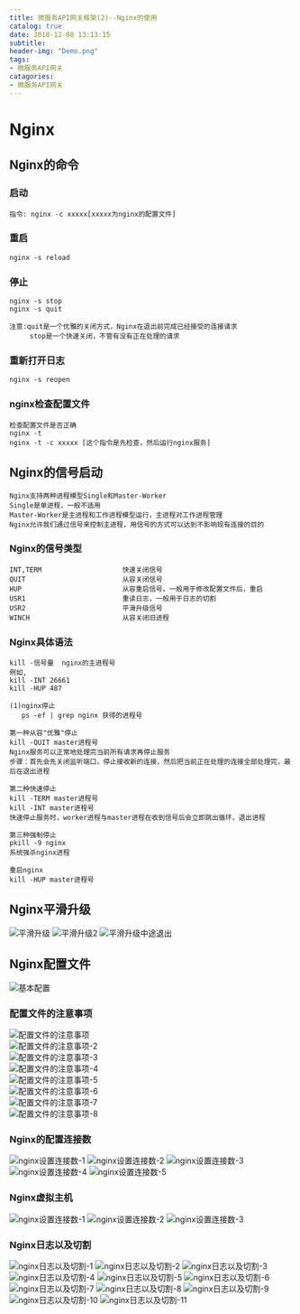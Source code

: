 ```yaml
---
title: 微服务API网关框架(2)--Nginx的使用
catalog: true
date: 2018-12-08 13:13:15
subtitle:
header-img: "Demo.png"
tags:
- 微服务API网关
catagories:
- 微服务API网关
---
```

# Nginx

## Nginx的命令

### 启动
    指令: nginx -c xxxxx[xxxxx为nginx的配置文件]

### 重启
    nginx -s reload

### 停止
    nginx -s stop
    nginx -s quit
 
    注意:quit是一个优雅的关闭方式，Nginx在退出前完成已经接受的连接请求
         stop是一个快速关闭，不管有没有正在处理的请求
     
### 重新打开日志
    nginx -s reopen

### nginx检查配置文件
    检查配置文件是否正确
    nginx -t 
    nginx -t -c xxxxx [这个指令是先检查，然后运行nginx服务]
    
## Nginx的信号启动
    Nginx支持两种进程模型Single和Master-Worker
    Single是单进程，一般不适用
    Master-Worker是主进程和工作进程模型运行，主进程对工作进程管理
    Nginx允许我们通过信号来控制主进程，用信号的方式可以达到不影响现有连接的目的

### Nginx的信号类型
    INT,TERM                    快速关闭信号
    QUIT                        从容关闭信号
    HUP                         从容重启信号，一般用于修改配置文件后，重启
    USR1                        重读日志，一般用于日志的切割
    USR2                        平滑升级信号
    WINCH                       从容关闭旧进程
        
### Nginx具体语法
    kill -信号量  nginx的主进程号
    例如,
    kill -INT 26661
    kill -HUP 487
    
    (1)nginx停止
       ps -ef | grep nginx 获得的进程号    
    
    第一种从容"优雅"停止
    kill -QUIT master进程号
    Nginx服务可以正常地处理完当前所有请求再停止服务
    步骤：首先会先关闭监听端口，停止接收新的连接，然后把当前正在处理的连接全部处理完，最后在退出进程
    
    第二种快速停止
    kill -TERM master进程号
    kill -INT master进程号
    快速停止服务时，worker进程与master进程在收到信号后会立即跳出循环，退出进程
    
    第三种强制停止
    pkill -9 nginx
    系统强杀nginx进程
    
    重启nginx
    kill -HUP master进程号
    
## Nginx平滑升级
![平滑升级](平滑升级.png) 
![平滑升级2](平滑升级2.png) 
![平滑升级中途退出](平滑升级中途退出.png) 
  
## Nginx配置文件
![基本配置](基本配置.png)    

### 配置文件的注意事项 
![配置文件的注意事项](配置文件的注意事项.png)    
![配置文件的注意事项-2](配置文件的注意事项-2.png)    
![配置文件的注意事项-3](配置文件的注意事项-3.png)    
![配置文件的注意事项-4](配置文件的注意事项-4.png)    
![配置文件的注意事项-5](配置文件的注意事项-5.png)    
![配置文件的注意事项-6](配置文件的注意事项-6.png)    
![配置文件的注意事项-7](配置文件的注意事项-7.png)    
![配置文件的注意事项-8](配置文件的注意事项-8.png)    

### Nginx的配置连接数
![nginx设置连接数-1](nginx设置连接数-1.png) 
![nginx设置连接数-2](nginx设置连接数-2.png) 
![nginx设置连接数-3](nginx设置连接数-3.png) 
![nginx设置连接数-4](nginx设置连接数-4.png) 
![nginx设置连接数-5](nginx设置连接数-5.png) 
 
### Nginx虚拟主机
![nginx设置连接数-1](nginx设置连接数-1.png)
![nginx设置连接数-2](nginx设置连接数-2.png)
![nginx设置连接数-3](nginx设置连接数-3.png)

### Nginx日志以及切割
![nginx日志以及切割-1](nginx日志以及切割-1.png)
![nginx日志以及切割-2](nginx日志以及切割-2.png)
![nginx日志以及切割-3](nginx日志以及切割-3.png)
![nginx日志以及切割-4](nginx日志以及切割-4.png)
![nginx日志以及切割-5](nginx日志以及切割-5.png)
![nginx日志以及切割-6](nginx日志以及切割-6.png)
![nginx日志以及切割-7](nginx日志以及切割-7.png)
![nginx日志以及切割-8](nginx日志以及切割-8.png)
![nginx日志以及切割-9](nginx日志以及切割-9.png)
![nginx日志以及切割-10](nginx日志以及切割-10.png)
![nginx日志以及切割-11](nginx日志以及切割-11.png)
